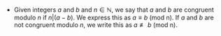 - Given integers $a$ and $b$ and $n \in \mathbb{N}$, we say that $a$ and $b$ are congruent modulo $n$ if $n | (a − b)$. We express this as $a \equiv b$ (mod n). If $a$ and $b$ are not congruent modulo $n$, we write this as $a \not\equiv b$ (mod n).